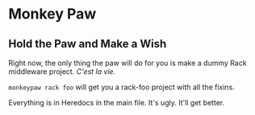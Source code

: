 Monkey Paw
==========

Hold the Paw and Make a Wish
----------------------------

Right now, the only thing the paw will do for you is make a dummy Rack middleware
project. *C'est la vie*.

```monkeypaw rack foo``` will get you a rack-foo project with all the fixins.

Everything is in Heredocs in the main file. It's ugly. It'll get better.
